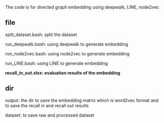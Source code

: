 The code is for directed graph embedding using deepwalk, LINE, node2vec

## file
split_dataset.bash: split the dataset

run_deepwalk.bash: using deepwalk to generate embedding

run_node2vec.bash: using node2vec to generate embedding

run_LINE.bash: using LINE to generate embedding

**recall_in_out.xlsx: evaluation results of the embedding**

## dir
output: the dir to save the embedding matrix which is word2vec format and to save the recall in and recall out results

dataset: to save raw and processed dataset

